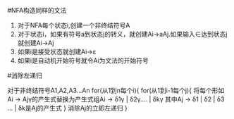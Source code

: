 ﻿#NFA构造同样的文法

1.	对于NFA每个状态i,创建一个非终结符号A
2.	对于状态i，如果有符号a到状态j的转义，就创建Ai->aAj.如果输入∈达到状态j就创建Ai->Aj
3.	如果i是接受状态就创建Ai->&epsilon;
4.	如果i是自动机开始符号就令Ai为文法的开始符号


#消除左递归

对于非终结符号A1,A2,A3...An
	for(从1到n每个i){
		for(从1到i-1每个j){
			将每个形如Ai -> Ajγ的产生式替换为产生式组Ai -> δ1γ | δ2γ.... | δkγ
			其中Aj -> δ1 | δ2 | δ3 ... | δk是Aj的产生式 
		}
		消除Aj的立即左递归
	}